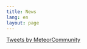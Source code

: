 ```yaml
---
title: News
lang: en
layout: page
---
```



<a class="twitter-timeline" href="https://twitter.com/MeteorCommunity?ref_src=twsrc%5Etfw">Tweets by MeteorCommunity</a> <script async src="https://platform.twitter.com/widgets.js" charset="utf-8"></script> 
